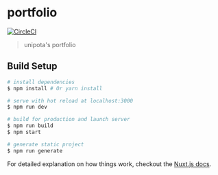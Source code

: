 # portfolio

[![CircleCI](https://circleci.com/gh/unipota/portfolio/tree/master.svg?style=svg)](https://circleci.com/gh/unipota/portfolio/tree/master)

> unipota's portfolio

## Build Setup

``` bash
# install dependencies
$ npm install # Or yarn install

# serve with hot reload at localhost:3000
$ npm run dev

# build for production and launch server
$ npm run build
$ npm start

# generate static project
$ npm run generate
```

For detailed explanation on how things work, checkout the [Nuxt.js docs](https://github.com/nuxt/nuxt.js).

